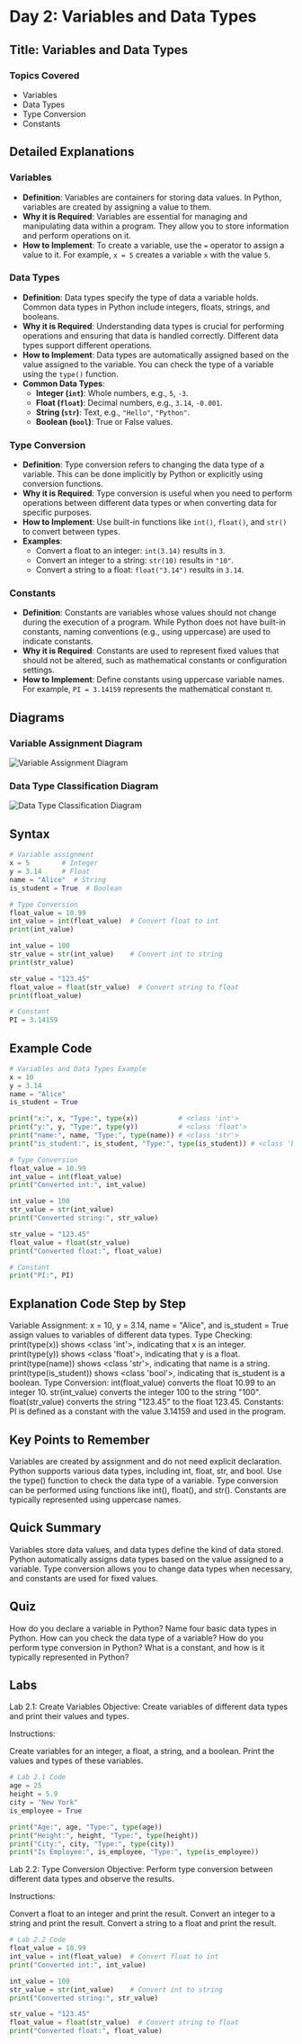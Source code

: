 # Day 2: Variables and Data Types

## Title: Variables and Data Types

### Topics Covered
- Variables
- Data Types
- Type Conversion
- Constants

## Detailed Explanations

### Variables
- **Definition**: Variables are containers for storing data values. In Python, variables are created by assigning a value to them.
- **Why it is Required**: Variables are essential for managing and manipulating data within a program. They allow you to store information and perform operations on it.
- **How to Implement**: To create a variable, use the `=` operator to assign a value to it. For example, `x = 5` creates a variable `x` with the value `5`.

### Data Types
- **Definition**: Data types specify the type of data a variable holds. Common data types in Python include integers, floats, strings, and booleans.
- **Why it is Required**: Understanding data types is crucial for performing operations and ensuring that data is handled correctly. Different data types support different operations.
- **How to Implement**: Data types are automatically assigned based on the value assigned to the variable. You can check the type of a variable using the `type()` function.
- **Common Data Types**:
  - **Integer (`int`)**: Whole numbers, e.g., `5`, `-3`.
  - **Float (`float`)**: Decimal numbers, e.g., `3.14`, `-0.001`.
  - **String (`str`)**: Text, e.g., `"Hello"`, `"Python"`.
  - **Boolean (`bool`)**: True or False values.

### Type Conversion
- **Definition**: Type conversion refers to changing the data type of a variable. This can be done implicitly by Python or explicitly using conversion functions.
- **Why it is Required**: Type conversion is useful when you need to perform operations between different data types or when converting data for specific purposes.
- **How to Implement**: Use built-in functions like `int()`, `float()`, and `str()` to convert between types.
- **Examples**:
  - Convert a float to an integer: `int(3.14)` results in `3`.
  - Convert an integer to a string: `str(10)` results in `"10"`.
  - Convert a string to a float: `float("3.14")` results in `3.14`.

### Constants
- **Definition**: Constants are variables whose values should not change during the execution of a program. While Python does not have built-in constants, naming conventions (e.g., using uppercase) are used to indicate constants.
- **Why it is Required**: Constants are used to represent fixed values that should not be altered, such as mathematical constants or configuration settings.
- **How to Implement**: Define constants using uppercase variable names. For example, `PI = 3.14159` represents the mathematical constant π.

## Diagrams

### Variable Assignment Diagram
![Variable Assignment Diagram](images/variable_assignment_diagram.png)

### Data Type Classification Diagram
![Data Type Classification Diagram](images/data_type_classification_diagram.png)

## Syntax
```python
# Variable assignment
x = 5        # Integer
y = 3.14     # Float
name = "Alice"  # String
is_student = True  # Boolean

# Type Conversion
float_value = 10.99
int_value = int(float_value)  # Convert float to int
print(int_value)

int_value = 100
str_value = str(int_value)    # Convert int to string
print(str_value)

str_value = "123.45"
float_value = float(str_value)  # Convert string to float
print(float_value)

# Constant
PI = 3.14159
```

## Example Code
```python
# Variables and Data Types Example
x = 10
y = 3.14
name = "Alice"
is_student = True

print("x:", x, "Type:", type(x))          # <class 'int'>
print("y:", y, "Type:", type(y))          # <class 'float'>
print("name:", name, "Type:", type(name)) # <class 'str'>
print("is_student:", is_student, "Type:", type(is_student)) # <class 'bool'>

# Type Conversion
float_value = 10.99
int_value = int(float_value)
print("Converted int:", int_value)

int_value = 100
str_value = str(int_value)
print("Converted string:", str_value)

str_value = "123.45"
float_value = float(str_value)
print("Converted float:", float_value)

# Constant
print("PI:", PI)
```

## Explanation Code Step by Step
Variable Assignment:
x = 10, y = 3.14, name = "Alice", and is_student = True assign values to variables of different data types.
Type Checking:
print(type(x)) shows <class 'int'>, indicating that x is an integer.
print(type(y)) shows <class 'float'>, indicating that y is a float.
print(type(name)) shows <class 'str'>, indicating that name is a string.
print(type(is_student)) shows <class 'bool'>, indicating that is_student is a boolean.
Type Conversion:
int(float_value) converts the float 10.99 to an integer 10.
str(int_value) converts the integer 100 to the string "100".
float(str_value) converts the string "123.45" to the float 123.45.
Constants:
PI is defined as a constant with the value 3.14159 and used in the program.

## Key Points to Remember
Variables are created by assignment and do not need explicit declaration.
Python supports various data types, including int, float, str, and bool.
Use the type() function to check the data type of a variable.
Type conversion can be performed using functions like int(), float(), and str().
Constants are typically represented using uppercase names.

## Quick Summary
Variables store data values, and data types define the kind of data stored. Python automatically assigns data types based on the value assigned to a variable. Type conversion allows you to change data types when necessary, and constants are used for fixed values.

## Quiz
How do you declare a variable in Python?
Name four basic data types in Python.
How can you check the data type of a variable?
How do you perform type conversion in Python?
What is a constant, and how is it typically represented in Python?
## Labs

Lab 2.1: Create Variables
Objective: Create variables of different data types and print their values and types.

Instructions:

Create variables for an integer, a float, a string, and a boolean.
Print the values and types of these variables.
```python
# Lab 2.1 Code
age = 25
height = 5.9
city = "New York"
is_employee = True

print("Age:", age, "Type:", type(age))
print("Height:", height, "Type:", type(height))
print("City:", city, "Type:", type(city))
print("Is Employee:", is_employee, "Type:", type(is_employee))
```

Lab 2.2: Type Conversion
Objective: Perform type conversion between different data types and observe the results.

Instructions:

Convert a float to an integer and print the result.
Convert an integer to a string and print the result.
Convert a string to a float and print the result.
```python
# Lab 2.2 Code
float_value = 10.99
int_value = int(float_value)  # Convert float to int
print("Converted int:", int_value)

int_value = 100
str_value = str(int_value)    # Convert int to string
print("Converted string:", str_value)

str_value = "123.45"
float_value = float(str_value)  # Convert string to float
print("Converted float:", float_value)
```
